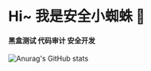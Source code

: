 # Hi~ 我是安全小蜘蛛 👋
#### 黑盒测试 代码审计 安全开发

<!--
**securitySmallSpider/securitySmallSpider** is a ✨ _special_ ✨ repository because its `README.md` (this file) appears on your GitHub profile.

Here are some ideas to get you started:

- 🔭 I’m currently working on ...
- 🌱 I’m currently learning ...
- 👯 I’m looking to collaborate on ...
- 🤔 I’m looking for help with ...
- 💬 Ask me about ...
- 📫 How to reach me: ...
- 😄 Pronouns: ...
- ⚡ Fun fact: ...
-->
![Anurag's GitHub stats](https://github-readme-stats.vercel.app/api?username=securitySmallSpider&show_icons=true&theme=tokyonight)


